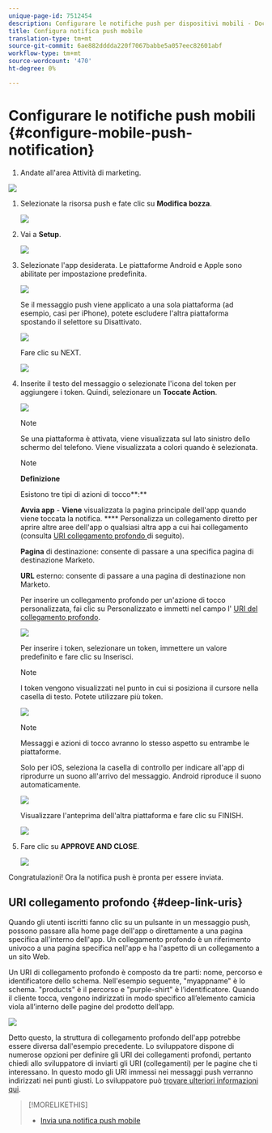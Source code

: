 ```yaml
---
unique-page-id: 7512454
description: Configurare le notifiche push per dispositivi mobili - Documenti Marketo - Documentazione prodotto
title: Configura notifica push mobile
translation-type: tm+mt
source-git-commit: 6ae882dddda220f7067babbe5a057eec82601abf
workflow-type: tm+mt
source-wordcount: '470'
ht-degree: 0%

---
```



# Configurare le notifiche push mobili {#configure-mobile-push-notification}

1. Andate all&#39;area Attività di marketing.

![](assets/2fbf1ab6-2247-40c8-980d-be56b9d94890.png)

1. Selezionate la risorsa push e fate clic su **Modifica bozza**.

   ![](assets/image2016-8-23-16-3a49-3a48.png)

1. Vai a **Setup**.

   ![](assets/image2016-8-23-16-3a51-3a56.png)

1. Selezionate l&#39;app desiderata. Le piattaforme Android e Apple sono abilitate per impostazione predefinita.

   ![](assets/image2016-8-23-16-3a53-3a33.png)

   Se il messaggio push viene applicato a una sola piattaforma (ad esempio, casi per iPhone), potete escludere l&#39;altra piattaforma spostando il selettore su Disattivato.

   ![](assets/image2016-8-23-16-3a41-3a48.png)

   Fare clic su NEXT.

   ![](assets/image2016-8-23-16-3a43-3a28.png)

1. Inserite il testo del messaggio o selezionate l&#39;icona del token per aggiungere i token. Quindi, selezionare un **Toccate Action**.

   ![](assets/image2015-9-14-16-3a7-3a43.png)

   >[!NOTE]
   >
   >Se una piattaforma è attivata, viene visualizzata sul lato sinistro dello schermo del telefono. Viene visualizzata a colori quando è selezionata.

   >[!NOTE]
   >
   >**Definizione**
   >
   >
   >Esistono tre tipi di azioni di tocco**:**
   >
   >
   >**Avvia app**  -  **Viene** visualizzata la pagina principale dell&#39;app quando viene toccata la notifica. **** Personalizza un collegamento diretto per aprire altre aree dell&#39;app o qualsiasi altra app a cui hai collegamento (consulta  [URI collegamento profondo ](#Deeplink) di seguito).
   >
   >
   >**Pagina**  di destinazione: consente di passare a una specifica pagina di destinazione Marketo.
   >
   >
   >**URL**  esterno: consente di passare a una pagina di destinazione non Marketo.

   Per inserire un collegamento profondo per un&#39;azione di tocco personalizzata, fai clic su Personalizzato e immetti nel campo l&#39; [URI del collegamento profondo](#Deeplink).

   ![](assets/image2016-7-28-16-3a19-3a13.png)

   Per inserire i token, selezionare un token, immettere un valore predefinito e fare clic su Inserisci.

   >[!NOTE]
   >
   >I token vengono visualizzati nel punto in cui si posiziona il cursore nella casella di testo. Potete utilizzare più token.

   ![](assets/image2015-8-10-14-3a48-3a52.png)

   >[!NOTE]
   >
   >Messaggi e azioni di tocco avranno lo stesso aspetto su entrambe le piattaforme.

   Solo per iOS, seleziona la casella di controllo per indicare all&#39;app di riprodurre un suono all&#39;arrivo del messaggio. Android riproduce il suono automaticamente.

   ![](assets/ios-tap-and-notification-hand.png)

   Visualizzare l&#39;anteprima dell&#39;altra piattaforma e fare clic su FINISH.

   ![](assets/image2015-9-14-16-3a12-3a34.png)

1. Fare clic su **APPROVE AND CLOSE**.

   ![](assets/323dda12-0543-4558-8562-563eed5fa0e0.png)

Congratulazioni! Ora la notifica push è pronta per essere inviata.

## URI collegamento profondo {#deep-link-uris}

Quando gli utenti iscritti fanno clic su un pulsante in un messaggio push, possono passare alla home page dell&#39;app o direttamente a una pagina specifica all&#39;interno dell&#39;app. Un collegamento profondo è un riferimento univoco a una pagina specifica nell&#39;app e ha l&#39;aspetto di un collegamento a un sito Web.

Un URI di collegamento profondo è composto da tre parti: nome, percorso e identificatore dello schema. Nell&#39;esempio seguente, &quot;myappname&quot; è lo schema. &quot;products&quot; è il percorso e &quot;purple-shirt&quot; è l’identificatore. Quando il cliente tocca, vengono indirizzati in modo specifico all’elemento camicia viola all’interno delle pagine del prodotto dell’app.

![](assets/image2016-7-29-12-3a49-3a1.png)

Detto questo, la struttura di collegamento profondo dell&#39;app potrebbe essere diversa dall&#39;esempio precedente. Lo sviluppatore dispone di numerose opzioni per definire gli URI dei collegamenti profondi, pertanto chiedi allo sviluppatore di inviarti gli URI (collegamenti) per le pagine che ti interessano. In questo modo gli URI immessi nei messaggi push verranno indirizzati nei punti giusti. Lo sviluppatore può [trovare ulteriori informazioni qui](https://developers.marketo.com/mobile/enabling-deep-links-in-your-app/).

>[!MORELIKETHIS]
>
>* [Invia una notifica push mobile](send-a-mobile-push-notification.md)

>



